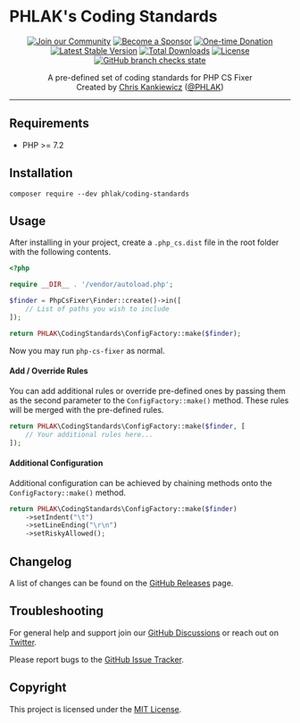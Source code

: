 PHLAK's Coding Standards
========================

<p align="center">
    <a href="https://github.com/PHLAK/CodingStandards/discussions"><img src="https://img.shields.io/badge/Join_the-Community-7b16ff.svg?style=for-the-badge" alt="Join our Community"></a>
    <a href="https://github.com/users/PHLAK/sponsorship"><img src="https://img.shields.io/badge/Become_a-Sponsor-cc4195.svg?style=for-the-badge" alt="Become a Sponsor"></a>
    <a href="https://paypal.me/ChrisKankiewicz"><img src="https://img.shields.io/badge/Make_a-Donation-006bb6.svg?style=for-the-badge" alt="One-time Donation"></a>
    <br>
    <a href="https://packagist.org/packages/phlak/coding-standards"><img src="https://img.shields.io/packagist/v/phlak/coding-standards.svg?style=flat-square" alt="Latest Stable Version"></a>
    <a href="https://packagist.org/packages/phlak/coding-standards"><img src="https://img.shields.io/packagist/dt/phlak/coding-standards.svg?style=flat-square" alt="Total Downloads"></a>
    <a href="https://packagist.org/packages/phlak/coding-standards"><img src="https://img.shields.io/packagist/l/phlak/coding-standards.svg?style=flat-square" alt="License"></a>
    <a href="https://github.com/PHLAK/CodingStandards/actions"><img src="https://img.shields.io/github/checks-status/PHLAK/CodingStandards/master?style=flat-square" alt="GitHub branch checks state"></a>
</p>

<p align="center">
    A pre-defined set of coding standards for PHP CS Fixer
    <br>
    Created by <a href="https://www.ChrisKankiewicz.com">Chris Kankiewicz</a> (<a href="https://twitter.com/PHLAK">@PHLAK</a>)
</p>

---

Requirements
------------

  - PHP >= 7.2

Installation
------------

    composer require --dev phlak/coding-standards

Usage
-----

After installing in your project, create a `.php_cs.dist` file in the root folder with the following contents.

```php
<?php

require __DIR__ . '/vendor/autoload.php';

$finder = PhpCsFixer\Finder::create()->in([
    // List of paths you wish to include
]);

return PHLAK\CodingStandards\ConfigFactory::make($finder);
```

Now you may run `php-cs-fixer` as normal.

#### Add / Override Rules

You can add additional rules or override pre-defined ones by passing them as the second parameter to the `ConfigFactory::make()` method. These rules will be merged with the pre-defined rules.

```php
return PHLAK\CodingStandards\ConfigFactory::make($finder, [
    // Your additional rules here...
]);
```

#### Additional Configuration

Additional configuration can be achieved by chaining methods onto the `ConfigFactory::make()` method.

```php
return PHLAK\CodingStandards\ConfigFactory::make($finder)
    ->setIndent("\t")
    ->setLineEnding("\r\n")
    ->setRiskyAllowed();
```

Changelog
---------

A list of changes can be found on the [GitHub Releases](https://github.com/PHLAK/CodingStandards/releases) page.

Troubleshooting
---------------

For general help and support join our [GitHub Discussions](https://github.com/PHLAK/CodingStandards/discussions) or reach out on [Twitter](https://twitter.com/PHLAK).

Please report bugs to the [GitHub Issue Tracker](https://github.com/PHLAK/CodingStandards/issues).

Copyright
---------

This project is licensed under the [MIT License](https://github.com/PHLAK/CodingStandards/blob/master/LICENSE).
